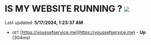 # IS MY WEBSITE RUNNING ? [![](https://img.shields.io/static/v1?label=Sponsor&message=%E2%9D%A4&logo=GitHub&color=%23fe8e86)](https://github.com/sponsors/<username>)

Last updated: **5/17/2024, 1:23:37 AM**

- `GET` [https://youssefservice.me](https://youssefservice.me) - **Up** (304ms)
